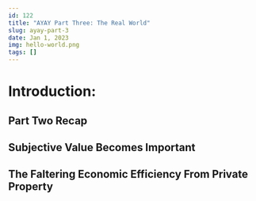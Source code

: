 ```yaml
---
id: 122
title: "AYAY Part Three: The Real World"
slug: ayay-part-3
date: Jan 1, 2023
img: hello-world.png
tags: []
---
```


# Introduction:
## Part Two Recap

## Subjective Value Becomes Important

## The Faltering Economic Efficiency From Private Property
